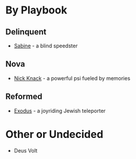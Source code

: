 <!-- TITLE: Masks Characters -->
<!-- SUBTITLE: A quick summary of Masks Characters -->

# By Playbook
## Delinquent
* [Sabine](masks-characters/sabine) - a blind speedster
## Nova
* [Nick Knack](masks-characters/nick-knack) - a powerful psi fueled by memories
## Reformed
* [Exodus](masks-characters/exodus) - a joyriding Jewish teleporter
# Other or Undecided
* Deus Volt